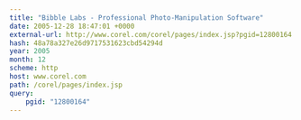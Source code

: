 ```yaml
---
title: "Bibble Labs - Professional Photo-Manipulation Software"
date: 2005-12-28 18:47:01 +0000
external-url: http://www.corel.com/corel/pages/index.jsp?pgid=12800164
hash: 48a78a327e26d9717531623cbd54294d
year: 2005
month: 12
scheme: http
host: www.corel.com
path: /corel/pages/index.jsp
query:
    pgid: "12800164"
---
```



